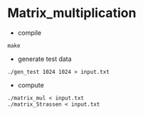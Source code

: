 # Matrix_multiplication

* compile
```
make
```
* generate test data
```
./gen_test 1024 1024 > input.txt
```

* compute
```
./matrix_mul < input.txt
./matrix_Strassen < input.txt
```
